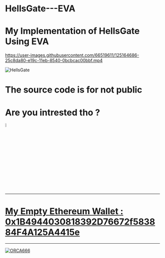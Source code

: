# HellsGate---EVA
# My Implementation of  HellsGate Using EVA




https://user-images.githubusercontent.com/66519611/125164686-25c8da80-e19c-11eb-8540-0bcbcac00bbf.mp4




![HellsGate](https://user-images.githubusercontent.com/66519611/125164671-15b0fb00-e19c-11eb-9ad3-124502517031.png)



# The source code is for not public 
# Are you intrested tho ?

<a href="https://twitter.com/ORCA6665"><img src="https://img.icons8.com/color/48/000000/twitter.png" width="5.5%"/> 
  
**********************************************************************************************************************************************************
 
 # My Empty Ethereum Wallet : 0x1B4944030818392D76672f583884F4A125A4415e

**********************************************************************************************************************************************************


![ORCA666](https://user-images.githubusercontent.com/66519611/120064592-a5c83480-c075-11eb-89c1-78732ecaf8d3.png)
